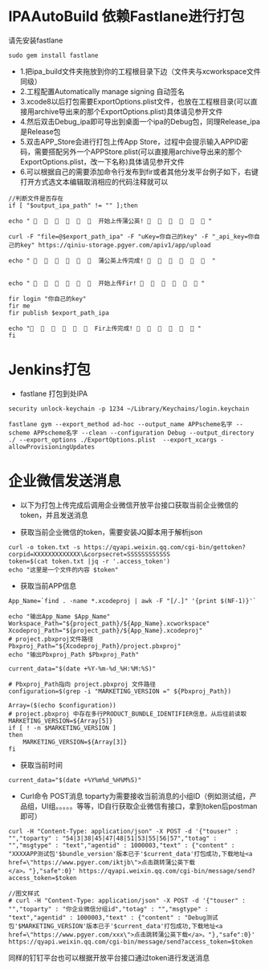 # IPAAutoBuild 依赖Fastlane进行打包
请先安装fastlane
```
sudo gem install fastlane
```
* 1.把ipa_build文件夹拖放到你的工程根目录下边（文件夹与xcworkspace文件同级）
*  2.工程配置Automatically manage signing 自动签名
*  3.xcode8以后打包需要ExportOptions.plist文件，也放在工程根目录(可以直接用archive导出来的那个ExportOptions.plist)具体请见参开文件
*  4.然后双击Debug_ipa即可导出到桌面一个ipa的Debug包，同理Release_ipa是Release包
*  5.双击APP_Store会进行打包上传App Store，过程中会提示输入APPID密码，需要搭配另外一个APPStore.plist(可以直接用archive导出来的那个ExportOptions.plist，改一下名称)具体请见参开文件
*  6.可以根据自己的需要添加命令行发布到fir或者其他分发平台例子如下，右键打开方式选文本编辑取消相应的代码注释就可以
```objc
//判断文件是否存在
if [ "$output_ipa_path" != "" ];then

echo " 🎉  🎉  🎉  🎉  🎉  🎉  开始上传蒲公英! 🎉  🎉  🎉  🎉  🎉  🎉 "

curl -F "file=@$export_path_ipa" -F "uKey=你自己的key" -F "_api_key=你自己的key" https://qiniu-storage.pgyer.com/apiv1/app/upload

echo " 🎉  🎉  🎉  🎉  🎉  🎉  蒲公英上传完成! 🎉  🎉  🎉  🎉  🎉  🎉  "


echo " 🎉  🎉  🎉  🎉  🎉  🎉  开始上传Fir! 🎉  🎉  🎉  🎉  🎉  🎉 "

fir login "你自己的key"
fir me
fir publish $export_path_ipa
 
echo "🎉  🎉  🎉  🎉  🎉  🎉  Fir上传完成! 🎉  🎉  🎉  🎉  🎉  🎉 "
fi
```

# Jenkins打包
* fastlane 打包到处IPA
```
security unlock-keychain -p 1234 ~/Library/Keychains/login.keychain 

fastlane gym --export_method ad-hoc --output_name APPscheme名字 --scheme APPscheme名字 --clean --configuration Debug --output_directory ./ --export_options ./ExportOptions.plist  --export_xcargs -allowProvisioningUpdates

```
# 企业微信发送消息
* 以下为打包上传完成后调用企业微信开放平台接口获取当前企业微信的token，并且发送消息

* 获取当前企业微信的token，需要安装JQ脚本用于解析json
```
curl -o token.txt -s https://qyapi.weixin.qq.com/cgi-bin/gettoken?corpid=XXXXXXXXXXXXX\&corpsecret=SSSSSSSSSSSS
token=$(cat token.txt |jq -r '.access_token')
echo "这里是一个文件的内容 $token"
```
* 获取当前APP信息
```
App_Name=`find . -name *.xcodeproj | awk -F "[/.]" '{print $(NF-1)}'`

echo "输出App_Name $App_Name"
Workspace_Path="${project_path}/${App_Name}.xcworkspace"
Xcodeproj_Path="${project_path}/${App_Name}.xcodeproj"
# project.pbxproj文件路径
Pbxproj_Path="${Xcodeproj_Path}/project.pbxproj"
echo "输出Pbxproj_Path $Pbxproj_Path"

current_data="$(date +%Y-%m-%d_%H:%M:%S)"

# Pbxproj_Path指向 project.pbxproj 文件路径
configuration=$(grep -i "MARKETING_VERSION =" ${Pbxproj_Path})

Array=($(echo $configuration))
# project.pbxproj 中存在多行PRODUCT_BUNDLE_IDENTIFIER信息，从后往前读取
MARKETING_VERSION=${Array[5]}
if [ ! -n $MARKETING_VERSION ]
then
    MARKETING_VERSION=${Array[3]}
fi
```
* 获取当前时间
```
current_data="$(date +%Y%m%d_%H%M%S)"
```
* Curl命令 POST消息 toparty为需要接收当前消息的小组ID（例如测试组，产品组，UI组。。。。。等等，ID自行获取企业微信有接口，拿到token后postman即可）
```
curl -H "Content-Type: application/json" -X POST -d '{"touser" : "","toparty" : "54|3|38|45|47|48|51|53|55|56|57","totag" : "","msgtype" : "text","agentid" : 1000003,"text" : {"content" : "XXXXAPP测试包'$bundle_version'版本已于'$current_data'打包成功,下载地址<a href=\"https://www.pgyer.com/iktjb\">点击跳转蒲公英下载</a>。"},"safe":0}' https://qyapi.weixin.qq.com/cgi-bin/message/send?access_token=$token

//图文样式
# curl -H "Content-Type: application/json" -X POST -d '{"touser" : "","toparty" : "你企业微信分组id","totag" : "","msgtype" : "text","agentid" : 1000003,"text" : {"content" : "Debug测试包'$MARKETING_VERSION'版本已于'$current_data'打包成功,下载地址<a href=\"https://www.pgyer.com/xxx\">点击跳转蒲公英下载</a>。"},"safe":0}' https://qyapi.weixin.qq.com/cgi-bin/message/send?access_token=$token

```
同样的钉钉平台也可以根据开放平台接口通过token进行发送消息
